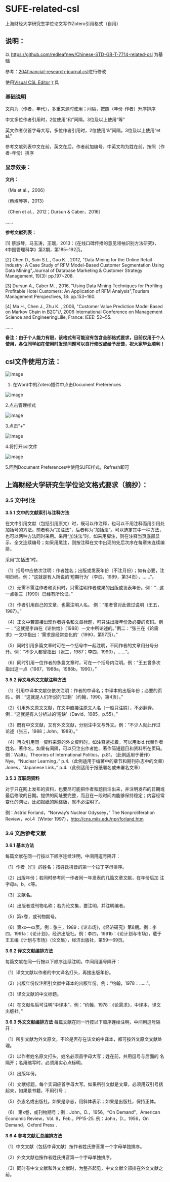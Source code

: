 # SUFE-related-csl

上海财经大学研究生学位论文写作Zotero引用格式（自用）

## 说明：
以 https://github.com/redleafnew/Chinese-STD-GB-T-7714-related-csl 为基础

参考：[204financial-research-journal.csl](https://github.com/redleafnew/Chinese-STD-GB-T-7714-related-csl/blob/main/204financial-research-journal.csl)进行修改

使用[Visual CSL Editor](https://editor.citationstyles.org/visualEditor/)工具

### 基础说明

文内为（作者，年代），多重来源时使用；间隔，按照（年份-作者）升序排序

中文多位作者引用时，2位使用“和”间隔，3位及以上使用“等”

英文作者仅首字母大写，多位作者引用时，2位使用“&”间隔，3位及以上使用“et al.”

参考文献列表中文在前，英文在后，作者前加编号，中英文均为姓在前，按照（作者-年份）排序

### 显示效果：

**文内：**

（Ma et al.，2006）

（蔡淑琴等，2013）

（Chen et al.，2012；Dursun & Caber，2016）

……

**参考文献列表：**

[1] 蔡淑琴，马玉涛，王瑞，2013：《在线口碑传播的意见领袖识别方法研究》，《中国管理科学》第2期，第185~192页。

[2] Chen D., Sain S.L., Guo K. , 2012, "Data Mining for the Online Retail Industry: A Case Study of RFM Model-Based Customer Segmentation Using Data Mining",Journal of Database Marketing & Customer Strategy Management, 19(3): pp.197~208.

[3] Dursun A., Caber M. , 2016, "Using Data Mining Techniques for Profiling Profitable Hotel Customers: An Application of RFM Analysis",Tourism Management Perspectives, 18: pp.153~160.

[4]	Ma H., Chen J., Zhu K. , 2006, "Customer Value Prediction Model Based on Markov Chain in B2C"//, 2006 International Conference on Management Science and EngineeringLille, France: IEEE: 52~55.

……

**备注：由于个人能力有限，该格式有可能没有包含全部格式要求，目前仅用于个人使用，各位同学如在使用时发现问题可以自行修改或给予反馈，祝大家毕业顺利！**

## csl文件使用方法：

![image](https://github.com/angus-lu/SUFE-related-csl/blob/main/img/%E4%BD%BF%E7%94%A8%E6%96%B9%E6%B3%95%E6%AD%A5%E9%AA%A41.PNG)

1. 在Word中的Zotero插件中点击Document Preferences

![image](https://github.com/angus-lu/SUFE-related-csl/blob/main/img/%E4%BD%BF%E7%94%A8%E6%96%B9%E6%B3%95%E6%AD%A5%E9%AA%A42.PNG)

2.点击管理样式

![image](https://github.com/angus-lu/SUFE-related-csl/blob/main/img/%E4%BD%BF%E7%94%A8%E6%96%B9%E6%B3%95%E6%AD%A5%E9%AA%A43.PNG)

3.点击“+”

![image](https://github.com/angus-lu/SUFE-related-csl/blob/main/img/%E4%BD%BF%E7%94%A8%E6%96%B9%E6%B3%95%E6%AD%A5%E9%AA%A44.PNG)

4.将打开csl文件

![image](https://github.com/angus-lu/SUFE-related-csl/blob/main/img/%E4%BD%BF%E7%94%A8%E6%96%B9%E6%B3%95%E6%AD%A5%E9%AA%A45.PNG)

5.回到Document Preferences中使用SUFE样式，Refresh即可

## 上海财经大学研究生学位论文格式要求（摘抄）：

### 3.5 文中引注

**3.5.1 文中的文献索引与注释方法**

在文中引用文献（包括引用原文）时，既可以作注释，也可以不用注释而用引用处加括号的方法。前者称为“加注法”，后者称为“加括法”。可以选定其中一种方法，也可以两种方法同时采用。采用“加注法”时，如采用脚注，则在注释当页底部显示、全文连续编号；如采用尾注，则按注释在文中出现的先后次序在每章末连续编排。

采用“加括法”时，

（1）括号中应依次注明：作者姓名；出版或发表年份（不注月份）；如有必要，注明页码。例：“这就是有人所说的‘短期行为’（李四，1989，第34页），……”。

（2）无需不需注作者和页码时，只需注明作者成果的出版或发表年份。例：“…这一点张三（1990）已经有所论证。”

（3）作者引用自己的文章，也需注明人名。
例：“笔者曾对此做过说明（王五，1987）。”

（4）正文中若直接出现作者姓名和文章标题，可只注出版年份及必要的页码。例一：“这就是李四在《论供给》（1988）一文中所论述的。”例二：“张三在《论需求》一文中指出：‘需求是经常变化的’（1990，第57页）。”

（5）同时引用多篇文章时可在一个括号中一起注明，不同作者的文章用分号分开。例：“不少人都曾指出（张三，1987；李四，1990），……”。

（6）同时引用一位作者的多篇文章时，可在一个括号内注明。例：“王五曾多次指出这一点（1987，1988a，1988b，1990）。”

**3.5.2 译文与外文文献注释方法**

（1）引用中译本文献仅依次注明：作者的中译名；中译本的出版年份；必要的页码 。例：“这就是人们所说的‘过剩’（约翰，1990，第4页）。”

（2）引用外文原文文献，在文中直接注原文人名（一般只注姓），不必翻译。例：“这就是有人分析过的‘短缺’（David，1985，p.55）。”

（3）既有中文文献，又有外文文献，分别注中文与外文。例：“不少人就此作过论述（张三，1988；John，1989）。”

（4）再次引用同一资料来源的外文资料时，如注释紧挨着，可以用Ibid.代替作者姓名、著作名。如果有间隔，可以只注出作者姓、著作简短题目和资料所在页码。例：Waltz，Theories of International Politics，p.81。（此例适用于著作）Nye，“Nuclear Learning，” p.4.（此例适用于编著中的章节和期刊杂志中的文章）Jones，“Japanese Link，” p.4.（此例适用于报纸署名或未署名文章）

**3.5.3 互联网资料**

对于只在网上发布的资料，也要尽可能把作者和题目注出来，并注明发布的日期或最后修改的日期。提供的网址要完整，而且在一段时间内能够保持稳定；内容经常变化的网址，比如报纸的网络版，就不必注明了。

例：Astrid Forland，“Norway’s Nuclear Odyssey，” The Nonproliferation Review，vol.4（Winter 1997），http://cns.miis.edu/npr/forland.htm

### 3.6 文后参考文献

**3.6.1 基本方法**

每篇文献在同一行按以下顺序连续注明，中间用逗号隔开：

（1）作者（们）的姓名；按姓氏拼音的第一个拉丁字母排序。

（2）出版年份；若同时参考同一作者同一年发表的几篇文章文献，在年份后加
注字母a，b，c等。

（3）文献名。

（4）出版者或刊物名称；若为论文集，要注明，并注明编者。

（5）第x卷，或刊物期号。

（6）第xx—xx页。例：张三，1989：《论市场》，《经济研究》第8期。例：李四，1991a：《论计划》，经济出版社。例：李四，1991b：《论计划与市场》，载于王五编《计划与市场》（论文集），经济出版社，第59—69页。

**3.6.2 译文文献编排方法**

每篇文献在同一行按以下顺序连续注明，中间用逗号隔开：

（1）译文文献以作者的中文译名打头，再接出版年份。

（2）出版年份仅注所引文献中译本的出版年份。例：“约翰，1978：……”。

（3）译文文献的中文标题。

（4）在文献名后可注明“中译本”。例：“约翰，1978：《论需求》，中译本，译文出版社。”

**3.6.3 外文文献编排方法**
每篇文献在同一行按以下顺序连续注明，中间用逗号隔开：

（1）所引文献为外文原文，不论是否存在该文的中译本，都可按外文原文文献处理。

（2）以作者姓名原文打头，姓名必须首字母大写；姓在前，并用逗号与后面的
名隔开；名用缩写时，必须用实心点标明。

（3）出版年份。

（4）文献标题。每个实词应首字母大写。如果所引文献是文章，必须用双引号括起来，如果是书籍，不用引号；

（5）杂志名或出版社。如果是杂志，用斜体表示；如果是出版社，保持正体。

（6） 第x卷，或刊物期号；例：John，D.，1956，“On Demand”，American Economic Review，Vol. 9，Feb.，PP15-25. 例：John，D.，1956，On Demand，Oxford Press .

**3.6.4 参考文献汇总编排方法**

（1）中文文献（包括中译文献）按作者姓氏拼音第一个字母单独排序。

（2）外文文献也按作者姓氏拼音第一个字母单独排序。

（3）同时有中文文献和外文文献时，为整齐起见，中文文献全部排在外文文献之前。


